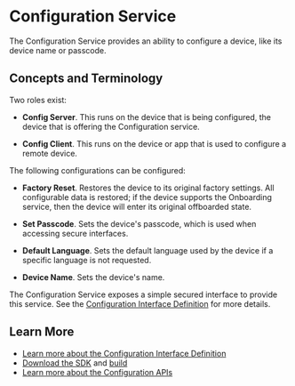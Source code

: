 # Configuration Service

The Configuration Service provides an ability to
configure a device, like its device name or passcode.

## Concepts and Terminology

Two roles exist:
* **Config Server**. This runs on the device that is being configured,
  the device that is offering the Configuration service.

* **Config Client**. This runs on the device or app that is used to
  configure a remote device.

The following configurations can be configured:

* **Factory Reset**. Restores the device to its original
  factory settings. All configurable data is restored;
  if the device supports the Onboarding service, then
  the device will enter its original offboarded state.

* **Set Passcode**. Sets the device's passcode, which
  is used when accessing secure interfaces.

* **Default Language**. Sets the default language used
  by the device if a specific language is not requested.

* **Device Name**. Sets the device's name.

The Configuration Service exposes a simple secured
interface to provide this service. See the
[Configuration Interface Definition][config-interface]
for more details.

## Learn More

* [Learn more about the Configuration Interface Definition][config-interface]
* [Download the SDK][download] and [build][build]
* [Learn more about the Configuration APIs][api-guide]

[config-interface]: /learn/base-services/configuration/interface
[download]: https://allseenalliance.org/framework/download
[build]: /develop/building
[api-guide]: /develop/api-guide/config
